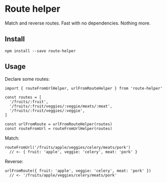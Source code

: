 # Route helper

Match and reverse routes. Fast with no dependencies. Nothing more.

## Install

```
npm install --save route-helper
```

## Usage

Declare some routes:

```
import { routeFromUrlHelper, urlFromRouteHelper } from 'route-helper'

const routes = [
  '/fruits/:fruit',
  '/fruits/:fruit/veggies/:veggie/meats/:meat',
  '/fruits/:fruit/veggies/:veggie',
]

const urlFromRoute = urlFromRouteHelper(routes)
const routeFromUrl = routeFromUrlHelper(routes)
```

Match:

```
routeFromUrl('/fruits/apple/veggies/celery/meats/pork')
  // <- { fruit: 'apple', veggie: 'celery', meat: 'pork' }
```

Reverse:

```
urlFromRoute({ fruit: 'apple', veggie: 'celery', meat: 'pork' })
  // <- '/fruits/apple/veggies/celery/meats/pork'
```
